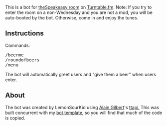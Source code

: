 This is a bot for [theSpeakeasy room](http://turntable.fm/thespeakeasy) on [Turntable.fm](http://turntable.fm).
Note: If you try to enter the room on a non-Wednesday and you are not a mod, you will be auto-booted by the bot. Otherwise, come in and enjoy the tunes.

## Instructions

Commands:
<pre>
/beerme
/roundofbeers
/menu
</pre>

The bot will automatically greet users and "give them a beer" when users enter.

## About

The bot was created by LemonSourKid using [Alain Gilbert](https://github.com/alaingilbert)'s [ttapi.](https://github.com/alaingilbert/Turntable-API) This was built concurrent with my [bot template,](https://github.com/lemonsourkid/TTapi-Python-Template) so you will find that much of the code is copied.